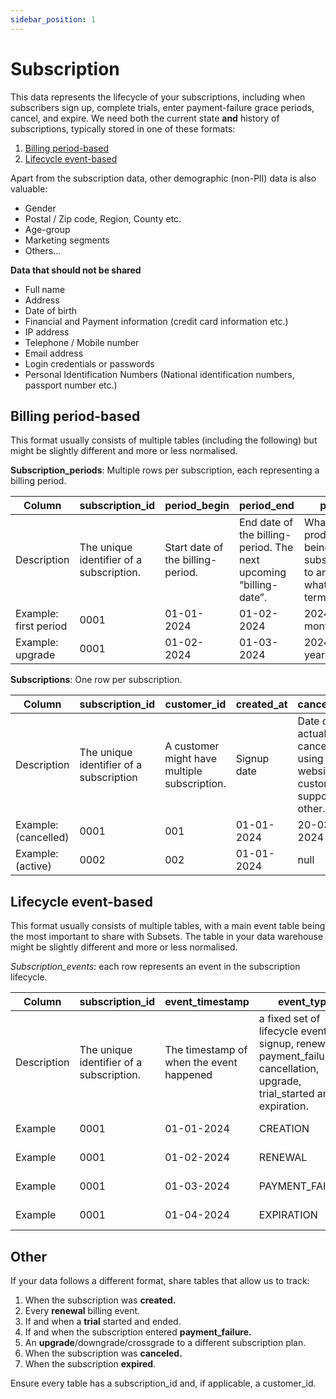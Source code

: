 ```yaml
---
sidebar_position: 1
---
```


# Subscription

This data represents the lifecycle of your subscriptions, including when subscribers sign up, complete trials, enter payment-failure grace periods, cancel, and expire. We need both the current state **and** history of subscriptions, typically stored in one of these formats:

1. [Billing period-based](/Data%20Delivery/Subscription#billing-period-based)
2. [Lifecycle event-based](/Data%20Delivery/Subscription#lifecycle-event-based)

Apart from the subscription data, other demographic (non-PII) data is also valuable:

- Gender
- Postal / Zip code, Region, County etc.
- Age-group
- Marketing segments
- Others…

**Data that should not be shared**
- Full name
- Address
- Date of birth
- Financial and Payment information (credit card information etc.)
- IP address
- Telephone / Mobile number
- Email address
- Login credentials or passwords
- Personal Identification Numbers (National identification numbers, passport number etc.)

## Billing period-based

This format usually consists of multiple tables (including the following) but might be slightly different and more or less normalised.

**Subscription_periods**: Multiple rows per subscription, each representing a billing period.

| Column | subscription_id | period_begin | period_end | plan | price |
| --- | --- | --- | --- | --- | --- |
| Description | The unique identifier of a subscription. | Start date of the billing-period. | End date of the billing-period. The next upcoming “billing-date”. | What product is being subscribed to and on what terms. | price billed per period. |
| Example: first period | 0001 | 01-01-2024 | 01-02-2024 | 2024-monthly | 9.99 |
| Example: upgrade | 0001 | 01-02-2024 | 01-03-2024 | 2024-yearly | 99.99 |

**Subscriptions**: One row per subscription.

| Column | subscription_id | customer_id | created_at | cancelled_at | expired_at | trial_begin_at | trial_end_at | signup_campaign_id |
| --- | --- | --- | --- | --- | --- | --- | --- | --- |
| Description | The unique identifier of a subscription | A customer might have multiple subscription. | Signup date | Date of the actual cancellation using website, customer support or other. | Date when the subscription no longer has access to the product. |  |  |  |
| Example: (cancelled) | 0001 | 001 | 01-01-2024 | 20-03-2024 | 01-04-2024 | 01-01-2024 | 31-01-2024 | 30-day-half-price |
| Example: (active) | 0002 | 002 | 01-01-2024 | null | null | null | null | null |

## Lifecycle event-based

This format usually consists of multiple tables, with a main event table being the most important to share with Subsets. The table in your data warehouse might be slightly different and more or less normalised.

*Subscription_events*: each row represents an event in the subscription lifecycle.

| Column | subscription_id | event_timestamp | event_type | plan | price | next_billing_date_at |
| --- | --- | --- | --- | --- | --- | --- |
| Description | The unique identifier of a subscription. | The timestamp of when the event happened | a fixed set of lifecycle events eg. signup, renewal, payment_failure, cancellation, upgrade, trial_started and expiration. | What product is being subscribed to and on what terms. | price billed | Date of the next billing event |
| Example | 0001 | 01-01-2024 | CREATION | 2024-monthly | 9.99 | 01-02-2024 |
| Example | 0001 | 01-02-2024 | RENEWAL | 2024-monthly | 9.99 | 01-03-2024 |
| Example | 0001 | 01-03-2024 | PAYMENT_FAILURE | 2024-monthly | 9.99 | 01-03-2024 |
| Example | 0001 | 01-04-2024 | EXPIRATION | 2024-monthly | 9.99 | 01-03-2024 |

## Other

If your data follows a different format, share tables that allow us to track:

1. When the subscription was **created.**
2. Every **renewal** billing event.
3. If and when a **trial** started and ended.
4. If and when the subscription entered **payment_failure.**
5. An **upgrade**/downgrade/crossgrade to a different subscription plan.
6. When the subscription was **canceled.**
7. When the subscription **expired**.

Ensure every table has a subscription_id and, if applicable, a customer_id.